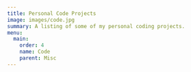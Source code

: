 ```yaml
---
title: Personal Code Projects
image: images/code.jpg
summary: A listing of some of my personal coding projects.
menu:
  main:
    order: 4
    name: Code
    parent: Misc
---
```

